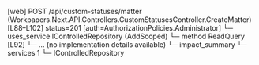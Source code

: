 [web] POST /api/custom-statuses/matter  (Workpapers.Next.API.Controllers.CustomStatusesController.CreateMatter)  [L88–L102] status=201 [auth=AuthorizationPolicies.Administrator]
  └─ uses_service IControlledRepository<MatterStatus> (AddScoped)
    └─ method ReadQuery [L92]
      └─ ... (no implementation details available)
  └─ impact_summary
    └─ services 1
      └─ IControlledRepository<MatterStatus>

